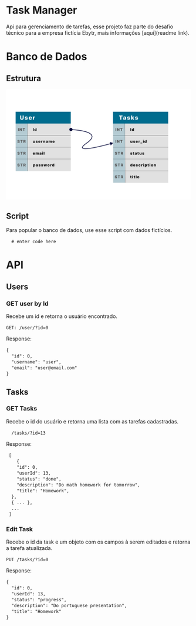 # Task Manager

  Api para gerenciamento de tarefas, esse projeto faz parte do desafio técnico para a empresa fictícia Ebytr, mais informações [aqui](readme link).


# Banco de Dados

## Estrutura

  ![db table structure](/assets/db_structure.png)

## Script

  Para popular o banco de dados, use esse script com dados fictícios.

      # enter code here


# API

  ## Users
  ### GET user by Id

  Recebe um id e retorna o usuário encontrado.

    GET: /user/?id=0

  Response:

    {
      "id": 0,
      "username": "user",
      "email": "user@email.com"
    }

  ## Tasks
  
  ### GET Tasks

  Recebe o id do usuário e retorna uma lista com as tarefas cadastradas.

      /tasks/?id=13

  Response:

     [
        {
        "id": 0,
        "userId": 13,
        "status": "done",
        "description": "Do math homework for tomorrow",
        "title": "Homework",
      },
      { ... },
      ...
     ]

  ### Edit Task

  Recebe o id da task e um objeto com os campos à serem editados e retorna a tarefa atualizada.

    PUT /tasks/?id=0

  Response:

    {
      "id": 0,
      "userId": 13,
      "status": "progress",
      "description": "Do portuguese presentation",
      "title": "Homework"
    }



  <!-- <table>
    <tr>
      <th>Campos</th>
      <th>Descrição</th>
    </tr>
    <tr>
      <td>id</td>
      <td>id único do usuário</id>
    </tr>
    <tr>
      <td>username</td>
      <td>nomde de usuário</id>
    </tr>
    <tr>
      <td>email</td>
      <td>email do usuário</id>
    </tr>
  </table>



  ## Arquitetura

    |_ src
      |_ Auth
        |_ jwtGenerator.js
      |_ Controllers
        |_ login.controller.js
        |_ user.controller.js
        |_ tasks.controller.js
      |_ Routes
        |_ login.route.js
        |_ user.route.js
        |_ tasks.route.js
      |_ Models
        |_ connection.model.js
        |_ login.model.js
        |_ user.model.js
        |_ tasks.model.js
      |_ Services
        |_ login.service.js
        |_ user.service.js
        |_ tasks.service.js
      |_ Tests
        |_ Controllers
          |_ controllers.spec.js
        |_ Services
          |_ services.spec.js
        |_ Models
          |_ models.spec.js
      |_ Schemas
        |_ login.schema.js
        |_ user.schema.js
        |_ task.schema.js
      |_ Middlewares
        |_ login.middleware.js
        |_ user.middleware.js
        |_ task.middleware.js
      |_ App.js
      |_ -->